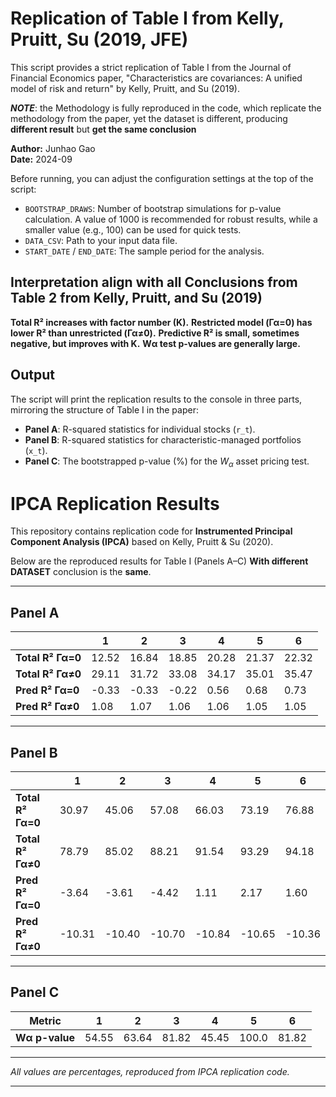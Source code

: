 # Replication of Table I from Kelly, Pruitt, Su (2019, JFE)

This script provides a strict replication of Table I from the Journal of Financial Economics paper, "Characteristics are covariances: A unified model of risk and return" by Kelly, Pruitt, and Su (2019).

***NOTE***: the Methodology is fully reproduced in the code, which replicate the methodology from the paper, yet the dataset is different, producing **different result** but **get the same conclusion**

**Author:** Junhao Gao  
**Date:** 2024-09

Before running, you can adjust the configuration settings at the top of the script:
* `BOOTSTRAP_DRAWS`: Number of bootstrap simulations for p-value calculation. A value of 1000 is recommended for robust results, while a smaller value (e.g., 100) can be used for quick tests.
* `DATA_CSV`: Path to your input data file.
* `START_DATE` / `END_DATE`: The sample period for the analysis.

## Interpretation align with all Conclusions from Table 2 from Kelly, Pruitt, and Su (2019)
**Total R² increases with factor number (K).**
**Restricted model (Γα=0) has lower R² than unrestricted (Γα≠0).**
**Predictive R² is small, sometimes negative, but improves with K.**
**Wα test p-values are generally large.**

## Output
The script will print the replication results to the console in three parts, mirroring the structure of Table I in the paper:
* **Panel A**: R-squared statistics for individual stocks (`r_t`).
* **Panel B**: R-squared statistics for characteristic-managed portfolios (`x_t`).
* **Panel C**: The bootstrapped p-value (%) for the $W_{\alpha}$ asset pricing test.
# IPCA Replication Results

This repository contains replication code for **Instrumented Principal Component Analysis (IPCA)** based on Kelly, Pruitt & Su (2020).

Below are the reproduced results for Table I (Panels A–C) **With different DATASET** conclusion is the **same**.  

---

## Panel A

|            |     1     |     2     |     3     |     4     |     5     |     6     |
|------------|-----------|-----------|-----------|-----------|-----------|-----------|
| **Total R² Γα=0** | 12.52 | 16.84 | 18.85 | 20.28 | 21.37 | 22.32 |
| **Total R² Γα≠0** | 29.11 | 31.72 | 33.08 | 34.17 | 35.01 | 35.47 |
| **Pred R² Γα=0**  | -0.33 | -0.33 | -0.22 |  0.56 |  0.68 |  0.73 |
| **Pred R² Γα≠0**  |  1.08 |  1.07 |  1.06 |  1.06 |  1.05 |  1.05 |

---

## Panel B

|            |     1     |     2     |     3     |     4     |     5     |     6     |
|------------|-----------|-----------|-----------|-----------|-----------|-----------|
| **Total R² Γα=0** | 30.97 | 45.06 | 57.08 | 66.03 | 73.19 | 76.88 |
| **Total R² Γα≠0** | 78.79 | 85.02 | 88.21 | 91.54 | 93.29 | 94.18 |
| **Pred R² Γα=0**  | -3.64 | -3.61 | -4.42 |  1.11 |  2.17 |  1.60 |
| **Pred R² Γα≠0**  | -10.31 | -10.40 | -10.70 | -10.84 | -10.65 | -10.36 |

---

## Panel C

| Metric       |     1     |     2     |     3     |     4     |     5     |     6     |
|--------------|-----------|-----------|-----------|-----------|-----------|-----------|
| **Wα p-value** | 54.55 | 63.64 | 81.82 | 45.45 | 100.0 | 81.82 |

---

*All values are percentages, reproduced from IPCA replication code.*


------------------------------------------------------------------------------------
